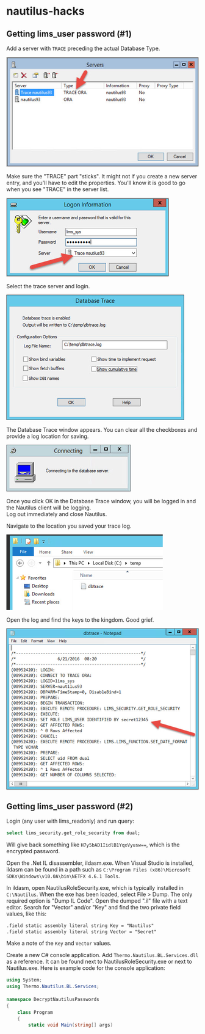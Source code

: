 # nautilus-hacks

## Getting lims_user password (#1)

Add a server with `TRACE` preceding the actual Database Type.  

![Server window with TRACE database type](img/01.jpg)

Make sure the "TRACE" part "sticks".  It might not if you create a new server entry, and you'll have to edit the properties. 
You'll know it is good to go when you see "TRACE" in the server list.

![Server list showing TRACE prefix](img/02.jpg)

Select the trace server and login.

![Login window with trace server selected](img/03.jpg)

The Database Trace window appears.  You can clear all the checkboxes and provide a log location for saving.

![Database trace window](img/04.jpg)

Once you click OK in the Database Trace window, you will be logged in and the Nautilus client will be logging.  
Log out immediately and close Nautilus.

Navigate to the location you saved your trace log.

![Windows explorer at log location](img/06.jpg)

Open the log and find the keys to the kingdom.  Good grief.

![Log file showing lims_user password](img/07.jpg)


## Getting lims_user password (#2)

Login (any user with lims_readonly) and run query:   

```sql
select lims_security.get_role_security from dual;
```

Will give back something like `H7y5bAD1IidlB1YqxVyusw==`, which is the encrypted password.

Open the .Net IL disassembler, ildasm.exe.  When Visual Studio is installed, ildasm can be found in a path such as `C:\Program Files (x86)\Microsoft SDKs\Windows\v10.0A\bin\NETFX 4.6.1 Tools`.

In ildasm, open NautilusRoleSecurity.exe, which is typically installed in `C:\Nautilus`.  When the exe has been loaded, select File > Dump.  The only required option is "Dump IL Code".  Open the dumped ".il" file with a text editor.  Search for "Vector" and/or "Key" and find the two private field values, like this:

```
.field static assembly literal string Key = "Nautilus"
.field static assembly literal string Vector = "Secret"
```

Make a note of the `Key` and `Vector` values.

Create a new C# console application.  Add `Thermo.Nautilus.BL.Services.dll` as a reference.  It can be found next to NautilusRoleSecurity.exe or next to Nautilus.exe.  Here is example code for the console application:

```csharp
using System;
using Thermo.Nautilus.BL.Services;

namespace DecryptNautilusPasswords
{
    class Program
    {
        static void Main(string[] args)
